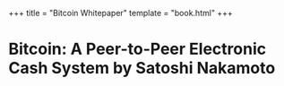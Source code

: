 +++
title = "Bitcoin Whitepaper"
template = "book.html"
+++

# Bitcoin: A Peer-to-Peer Electronic Cash System by Satoshi Nakamoto
